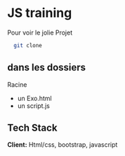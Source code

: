 # JS training

Pour voir le jolie Projet
```bash
  git clone
```

## dans les dossiers

Racine
- un Exo.html
- un script.js

## Tech Stack

**Client:** Html/css, bootstrap, javascript